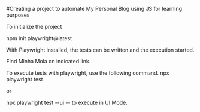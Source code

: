 #Creating a project to automate My Personal Blog using JS for learning purposes

To initialize the project

npm init playwright@latest

With Playwright installed, the tests can be written and the execution started.

Find Minha Mola on indicated link. 

To execute tests with playwright, use the following command. npx playwright test

or

npx playwright test --ui -- to execute in UI Mode.